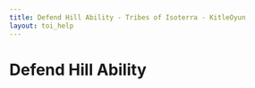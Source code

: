 ```yaml
---
title: Defend Hill Ability - Tribes of Isoterra - KitleOyun
layout: toi_help
---
```


<h1 class="h1">Defend Hill Ability</h1>
